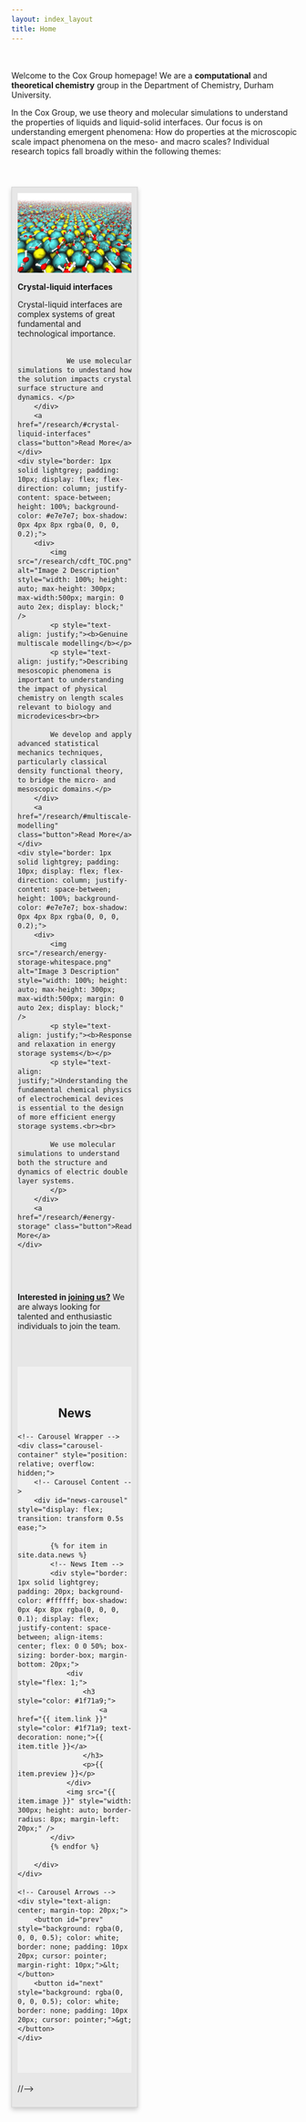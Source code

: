```yaml
---
layout: index_layout
title: Home
---
```


<div style="height: 20px;"></div>

<p>
Welcome to the Cox Group homepage! We are a <b>computational</b> and <b>theoretical chemistry</b> group in the Department of Chemistry, Durham University.
</p>

<p>In the Cox Group, we use theory and molecular simulations to understand the properties of liquids and liquid-solid interfaces. Our focus is on understanding emergent phenomena: How do properties at the microscopic scale impact phenomena on the meso- and macro scales? Individual research topics fall broadly within the following themes:</p>

<div style="height: 40px;"></div>


<!-- Research Topics -->
<div style="display: grid; grid-template-columns: repeat(3, 1fr); gap: 20px;">
    <div style="border: 1px solid lightgrey; padding: 10px; display: flex; flex-direction: column; justify-content: space-between; height: 100%; background-color: #e7e7e7; box-shadow: 0px 4px 8px rgba(0, 0, 0, 0.2);">
        <div>
            <img src="/research/crystal-surfaces-aspect.png" alt="Image 1 Description" style="width: 100%; height: auto; max-height: 300px; max-width:500px; margin: 0 auto 2ex; display: block;" />
            <p style="text-align: justify;"><b>Crystal-liquid interfaces</b></p>
            <p style="text-align: left;">Crystal-liquid interfaces are complex systems of great fundamental and technological importance.<br><br> 
                
                We use molecular simulations to undestand how the solution impacts crystal surface structure and dynamics. </p>
        </div>
        <a href="/research/#crystal-liquid-interfaces" class="button">Read More</a>
    </div>
    <div style="border: 1px solid lightgrey; padding: 10px; display: flex; flex-direction: column; justify-content: space-between; height: 100%; background-color: #e7e7e7; box-shadow: 0px 4px 8px rgba(0, 0, 0, 0.2);">
        <div>
            <img src="/research/cdft_TOC.png" alt="Image 2 Description" style="width: 100%; height: auto; max-height: 300px; max-width:500px; margin: 0 auto 2ex; display: block;" />
            <p style="text-align: justify;"><b>Genuine multiscale modelling</b></p>
            <p style="text-align: justify;">Describing mesoscopic phenomena is important to understanding the impact of physical chemistry on length scales relevant to biology and microdevices<br><br>
            
            We develop and apply advanced statistical mechanics techniques, particularly classical density functional theory, to bridge the micro- and mesoscopic domains.</p>
        </div>
        <a href="/research/#multiscale-modelling" class="button">Read More</a>
    </div>
    <div style="border: 1px solid lightgrey; padding: 10px; display: flex; flex-direction: column; justify-content: space-between; height: 100%; background-color: #e7e7e7; box-shadow: 0px 4px 8px rgba(0, 0, 0, 0.2);">
        <div>
            <img src="/research/energy-storage-whitespace.png" alt="Image 3 Description" style="width: 100%; height: auto; max-height: 300px; max-width:500px; margin: 0 auto 2ex; display: block;" />
            <p style="text-align: justify;"><b>Response and relaxation in energy storage systems</b></p>
            <p style="text-align: justify;">Understanding the fundamental chemical physics of electrochemical devices is essential to the design of more efficient energy storage systems.<br><br>

            We use molecular simulations to understand both the structure and dynamics of electric double layer systems.
            </p>
        </div>
        <a href="/research/#energy-storage" class="button">Read More</a>
    </div>
</div>

<div style="height: 40px;"></div>
<p>
    <strong>Interested in <a href="/join/">joining us?</a></strong> We are always looking for talented and enthusiastic individuals to join the team.
</p>


<div style="height: 40px;"></div>
<!--
<!-- News Section -->
<div style="background-color: #f0f0f0; padding: 40px 0; width: 100%; margin-left: 0; margin-right: 0;">
    <h2 style="text-align: center; margin-bottom: 20px;">News</h2>
    
    <!-- Carousel Wrapper -->
    <div class="carousel-container" style="position: relative; overflow: hidden;">
        <!-- Carousel Content -->
        <div id="news-carousel" style="display: flex; transition: transform 0.5s ease;">

            {% for item in site.data.news %}
            <!-- News Item -->
            <div style="border: 1px solid lightgrey; padding: 20px; background-color: #ffffff; box-shadow: 0px 4px 8px rgba(0, 0, 0, 0.1); display: flex; justify-content: space-between; align-items: center; flex: 0 0 50%; box-sizing: border-box; margin-bottom: 20px;">
                <div style="flex: 1;">
                    <h3 style="color: #1f71a9;">
                        <a href="{{ item.link }}" style="color: #1f71a9; text-decoration: none;">{{ item.title }}</a>
                    </h3>
                    <p>{{ item.preview }}</p>
                </div>
                <img src="{{ item.image }}" style="width: 300px; height: auto; border-radius: 8px; margin-left: 20px;" />
            </div>
            {% endfor %}
            
        </div>
    </div>

    <!-- Carousel Arrows -->
    <div style="text-align: center; margin-top: 20px;">
        <button id="prev" style="background: rgba(0, 0, 0, 0.5); color: white; border: none; padding: 10px 20px; cursor: pointer; margin-right: 10px;">&lt;</button>
        <button id="next" style="background: rgba(0, 0, 0, 0.5); color: white; border: none; padding: 10px 20px; cursor: pointer;">&gt;</button>
    </div>
</div>

<script>
    const prevButton = document.getElementById("prev");
    const nextButton = document.getElementById("next");
    const carousel = document.getElementById("news-carousel");
    let currentIndex = 0;
    const totalItems = carousel.children.length;
    const itemsToShow = 2;

    prevButton.addEventListener("click", () => {
        currentIndex = (currentIndex === 0) ? totalItems - itemsToShow : currentIndex - 1;
        updateCarousel();
    });

    nextButton.addEventListener("click", () => {
        currentIndex = (currentIndex === totalItems - itemsToShow) ? 0 : currentIndex + 1;
        updateCarousel();
    });

    function updateCarousel() {
        const offset = -currentIndex * 50;
        carousel.style.transform = `translateX(${offset}%)`;
    }
</script>

//-->
